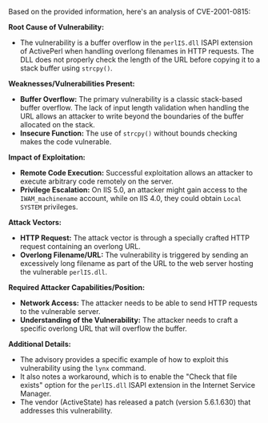 Based on the provided information, here's an analysis of CVE-2001-0815:

**Root Cause of Vulnerability:**
- The vulnerability is a buffer overflow in the `perlIS.dll` ISAPI extension of ActivePerl when handling overlong filenames in HTTP requests. The DLL does not properly check the length of the URL before copying it to a stack buffer using `strcpy()`.

**Weaknesses/Vulnerabilities Present:**
- **Buffer Overflow:** The primary vulnerability is a classic stack-based buffer overflow. The lack of input length validation when handling the URL allows an attacker to write beyond the boundaries of the buffer allocated on the stack.
- **Insecure Function:** The use of `strcpy()` without bounds checking makes the code vulnerable.

**Impact of Exploitation:**
- **Remote Code Execution:** Successful exploitation allows an attacker to execute arbitrary code remotely on the server.
- **Privilege Escalation:** On IIS 5.0, an attacker might gain access to the `IWAM_machinename` account, while on IIS 4.0, they could obtain `Local SYSTEM` privileges.

**Attack Vectors:**
- **HTTP Request:** The attack vector is through a specially crafted HTTP request containing an overlong URL.
- **Overlong Filename/URL:** The vulnerability is triggered by sending an excessively long filename as part of the URL to the web server hosting the vulnerable `perlIS.dll`.

**Required Attacker Capabilities/Position:**
- **Network Access:** The attacker needs to be able to send HTTP requests to the vulnerable server.
- **Understanding of the Vulnerability:** The attacker needs to craft a specific overlong URL that will overflow the buffer.

**Additional Details:**
- The advisory provides a specific example of how to exploit this vulnerability using the `lynx` command.
- It also notes a workaround, which is to enable the "Check that file exists" option for the `perlIS.dll` ISAPI extension in the Internet Service Manager.
- The vendor (ActiveState) has released a patch (version 5.6.1.630) that addresses this vulnerability.